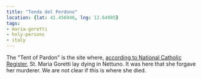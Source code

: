 ```yaml
---
title: "Tenda del Perdono"
location: {lat: 41.456946, lng: 12.64985}
tags:
- maria-goretti
- holy-persons
- italy
---
```


The "Tent of Pardon" is the site where, [according to National Catholic Register](https://www.ncregister.com/blog/in-the-footsteps-of-st-maria-goretti), St. Maria Goretti lay dying in Nettuno.  It was here that she forgave her murderer.  We are not clear if this is where she died.
